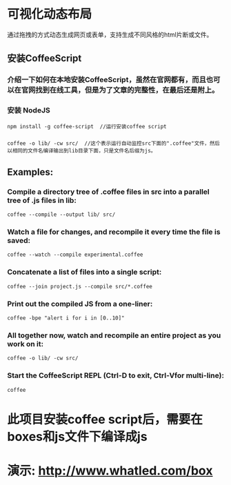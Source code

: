 # 可视化动态布局

通过拖拽的方式动态生成网页或表单，支持生成不同风格的html片断或文件。


## 安装CoffeeScript

### 介绍一下如何在本地安装CoffeeScript，虽然在官网都有，而且也可以在官网找到在线工具，但是为了文章的完整性，在最后还是附上。

### 安装 NodeJS
`npm install -g coffee-script  //运行安装coffee script`
### 
`coffee -o lib/ -cw src/  //这个表示运行自动监控src下面的".coffee"文件，然后以相同的文件名编译输出到lib目录下面，只是文件名后缀为js。`

## Examples:

### Compile a directory tree of .coffee files in src into a parallel tree of .js files in lib:
`coffee --compile --output lib/ src/`

### Watch a file for changes, and recompile it every time the file is saved:
`coffee --watch --compile experimental.coffee`

### Concatenate a list of files into a single script:
`coffee --join project.js --compile src/*.coffee`

### Print out the compiled JS from a one-liner:
`coffee -bpe "alert i for i in [0..10]"`

### All together now, watch and recompile an entire project as you work on it:
`coffee -o lib/ -cw src/`

### Start the CoffeeScript REPL (Ctrl-D to exit, Ctrl-Vfor multi-line):
`coffee`


# 此项目安装coffee script后，需要在boxes和js文件下编译成js



# 演示: http://www.whatled.com/box
